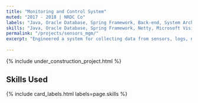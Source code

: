 ```yaml
---
title: "Monitoring and Control System"
muted: "2017 - 2018 | NRDC Co"
labels: "Java, Oracle Database, Spring Framework, Back-end, System Architecture, -Default"
skills: "Java, Oracle Database, Spring Framework, Netty, Microsoft Visio, Axure RP, RESTful, SOAP, Activiti Workflow, JBPM, WebSocket, MQTT, CoAP, RTSP, UDP, TCP/IP, HTTP, Camera Module, HTML, JavaScript, CSS, SVN, JBoss, Jira, Agile, Eclipse IDE, Back-end, System Architecture, System Design, -Default"
permalink: "/projects/sensors_mgm/"
excerpt: "Engineered a system for collecting data from sensors, logs, networks, and live data streams. Optimized, analyzed, and executed actions using a dynamic workflow system that combines automated decision-making with manual confirmation."
 
---
```


{% include under_construction_project.html %}

## Skills Used

{% include card_labels.html labels=page.skills %}
